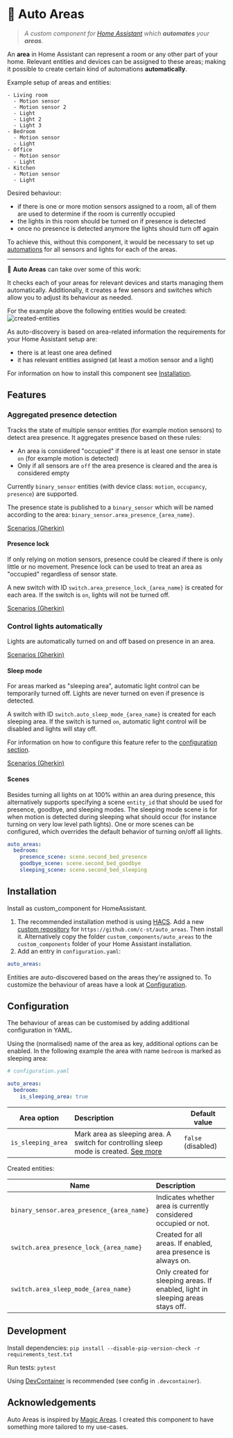# 🤖 Auto Areas

> _A custom component for [Home Assistant](https://www.home-assistant.io) which **automates** your **areas**._

An **area** in Home Assistant can represent a room or any other part of your home. Relevant entities and devices can be assigned to these areas; making it possible to create certain kind of automations **automatically**.

Example setup of areas and entities:

```
- Living room
  - Motion sensor
  - Motion sensor 2
  - Light
  - Light 2
  - Light 3
- Bedroom
  - Motion sensor
  - Light
- Office
  - Motion sensor
  - Light
- Kitchen
  - Motion sensor
  - Light
```

Desired behaviour:

- if there is one or more motion sensors assigned to a room, all of them are used to determine if the room is currently occupied
- the lights in this room should be turned on if presence is detected
- once no presence is detected anymore the lights should turn off again

To achieve this, without this component, it would be necessary to set up [automations](https://www.home-assistant.io/docs/automation/) for all sensors and lights for each of the areas.

---

🤖 **Auto Areas** can take over some of this work:

It checks each of your areas for relevant devices and starts managing them automatically. Additionally, it creates a few sensors and switches which allow you to adjust its behaviour as needed.

For the example above the following entities would be created: ![created-entities](/resources/images/created_entities.png)

As auto-discovery is based on area-related information the requirements for your Home Assistant setup are:

- there is at least one area defined
- it has relevant entities assigned (at least a motion sensor and a light)

For information on how to install this component see [Installation](#installation).

## Features

### Aggregated presence detection

Tracks the state of multiple sensor entities (for example motion sensors) to detect area presence.
It aggregates presence based on these rules:

- An area is considered "occupied" if there is at least one sensor in state `on` (for example motion is detected)
- Only if all sensors are `off` the area presence is cleared and the area is considered empty

Currently `binary_sensor` entities (with device class: `motion`, `occupancy`, `presence`) are supported.

The presence state is published to a `binary_sensor` which will be named according to the area: `binary_sensor.area_presence_{area_name}`.

[Scenarios (Gherkin)](tests/features/presence.feature)

#### Presence lock

If only relying on motion sensors, presence could be cleared if there is only little or no movement. Presence lock can be used to treat an area as "occupied" regardless of sensor state.

A new switch with ID `switch.area_presence_lock_{area_name}` is created for each area. If the switch is `on`, lights will not be turned off.

[Scenarios (Gherkin)](tests/features/presence_lock.feature)

### Control lights automatically

Lights are automatically turned on and off based on presence in an area.

[Scenarios (Gherkin)](tests/features/auto_lights.feature)

#### Sleep mode

For areas marked as "sleeping area", automatic light control can be temporarily turned off. Lights are never turned on even if presence is detected.

A switch with ID `switch.auto_sleep_mode_{area_name}` is created for each sleeping area.
If the switch is turned `on`, automatic light control will be disabled and lights will stay off.

For information on how to configure this feature refer to the [configuration section](#configuration).

[Scenarios (Gherkin)](tests/features/sleep_mode.feature)

#### Scenes

Besides turning all lights on at 100% within an area during presence, this alternatively supports specifying a scene `entity_id` that should be used for presence, goodbye, and sleeping modes. The sleeping mode scene is for when motion is detected during sleeping what should occur (for instance turning on very low level path lights). One or more scenes can be configured, which overrides the default behavior of turning on/off all lights.

```yaml
auto_areas:
  bedroom:
    presence_scene: scene.second_bed_presence
    goodbye_scene: scene.second_bed_goodbye
    sleeping_scene: scene.second_bed_sleeping
```

## Installation

Install as custom_component for HomeAssistant.

1. The recommended installation method is using [HACS](https://hacs.xyz). Add a new [custom repository](https://hacs.xyz/docs/faq/custom_repositories) for `https://github.com/c-st/auto_areas`. Then install it.
   Alternatively copy the folder `custom_components/auto_areas` to the `custom_components` folder of your Home Assistant installation.
2. Add an entry in `configuration.yaml`:

```yaml
auto_areas:
```

Entities are auto-discovered based on the areas they're assigned to. To customize the behaviour of areas have a look at [Configuration](#configuration).

## Configuration

The behaviour of areas can be customised by adding additional configuration in YAML.

Using the (normalised) name of the area as key, additional options can be enabled. In the following example the area with name `bedroom` is marked as sleeping area:

```yaml
# configuration.yaml

auto_areas:
  bedroom:
    is_sleeping_area: true
```

| Area option        | Description                                                                                         | Default value      |
| ------------------ | :-------------------------------------------------------------------------------------------------- | ------------------ |
| `is_sleeping_area` | Mark area as sleeping area. A switch for controlling sleep mode is created. [See more](#sleep-mode) | `false` (disabled) |

Created entities:

| Name                                      | Description                                                                     |
| ----------------------------------------- | :------------------------------------------------------------------------------ |
| `binary_sensor.area_presence_{area_name}` | Indicates whether area is currently considered occupied or not.                 |
| `switch.area_presence_lock_{area_name}`   | Created for all areas. If enabled, area presence is always on.                  |
| `switch.area_sleep_mode_{area_name}`      | Only created for sleeping areas. If enabled, light in sleeping areas stays off. |

## Development

Install dependencies:
`pip install --disable-pip-version-check -r requirements_test.txt`

Run tests:
`pytest`

Using [DevContainer](https://code.visualstudio.com/docs/remote/containers) is recommended (see config in `.devcontainer`).

## Acknowledgements

Auto Areas is inspired by [Magic Areas](https://github.com/jseidl/hass-magic_areas). I created this component to have something more tailored to my use-cases.

